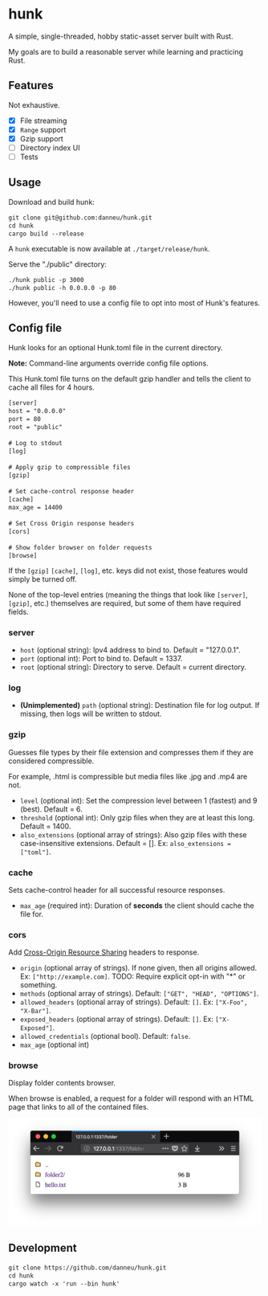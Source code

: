 # hunk

A simple, single-threaded, hobby static-asset server built with Rust.

My goals are to build a reasonable server while learning and practicing Rust.

## Features

Not exhaustive.

- [x] File streaming
- [x] `Range` support
- [x] Gzip support
- [ ] Directory index UI
- [ ] Tests

## Usage

Download and build hunk:

    git clone git@github.com:danneu/hunk.git
    cd hunk
    cargo build --release
    
A `hunk` executable is now available at `./target/release/hunk`.
    
Serve the "./public" directory:

    ./hunk public -p 3000
    ./hunk public -h 0.0.0.0 -p 80
    
However, you'll need to use a config file to opt into most of Hunk's features.
    
## Config file

Hunk looks for an optional Hunk.toml file in the current directory.

**Note:** Command-line arguments override config file options.

This Hunk.toml file turns on the default gzip handler and
tells the client to cache all files for 4 hours.

    [server]
    host = "0.0.0.0"
    port = 80
    root = "public"
    
    # Log to stdout
    [log]
    
    # Apply gzip to compressible files
    [gzip]
    
    # Set cache-control response header
    [cache]
    max_age = 14400 
    
    # Set Cross Origin response headers
    [cors]
    
    # Show folder browser on folder requests
    [browse]
    
    
If the `[gzip]` `[cache]`, `[log]`, etc. keys did not exist, those features
would simply be turned off.

None of the top-level entries (meaning the things that look like `[server]`, `[gzip]`, etc.) themselves are required,
but some of them have required fields.

### server

- `host` (optional string): Ipv4 address to bind to. Default = "127.0.0.1".
- `port` (optional int): Port to bind to. Default = 1337.
- `root` (optional string): Directory to serve. Default = current directory.

### log

- **(Unimplemented)** `path` (optional string): Destination file for log output. If missing, then logs will be written to stdout.

### gzip

Guesses file types by their file extension and compresses them if they are considered compressible.

For example, .html is compressible but media files like .jpg and .mp4 are not.

- `level` (optional int): Set the compression level between 1 (fastest) and 9 (best). Default = 6.
- `threshold` (optional int): Only gzip files when they are at least this long. Default = 1400.
- `also_extensions` (optional array of strings): Also gzip files with these case-insensitive extensions. Default = []. Ex: `also_extensions = ["toml"]`.

### cache

Sets cache-control header for all successful resource responses.

- `max_age` (required int): Duration of **seconds** the client should cache the file for.

### cors

Add [Cross-Origin Resource Sharing](https://developer.mozilla.org/en-US/docs/Web/HTTP/CORS) headers to response.

- `origin` (optional array of strings). If none given, then all origins allowed. Ex: `["http://example.com]`. TODO: Require explicit opt-in with "*" or something.
- `methods` (optional array of strings). Default: `["GET", "HEAD", "OPTIONS"]`.
- `allowed_headers` (optional array of strings). Default: `[]`. Ex: `["X-Foo", "X-Bar"]`.
- `exposed_headers` (optional array of strings). Default: `[]`. Ex: `["X-Exposed"]`.
- `allowed_credentials` (optional bool). Default: `false`.
- `max_age` (optional int)

### browse

Display folder contents browser.

When browse is enabled, a request for a folder will respond with an
HTML page that links to all of the contained files.

![browser screenshot](/docs/browse.png)

## Development

    git clone https://github.com/danneu/hunk.git
    cd hunk
    cargo watch -x 'run --bin hunk'
